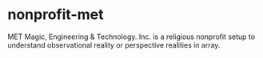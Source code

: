 # nonprofit-met
MET Magic, Engineering &amp; Technology. Inc. is a religious nonprofit setup to understand observational reality or perspective realities in array.
